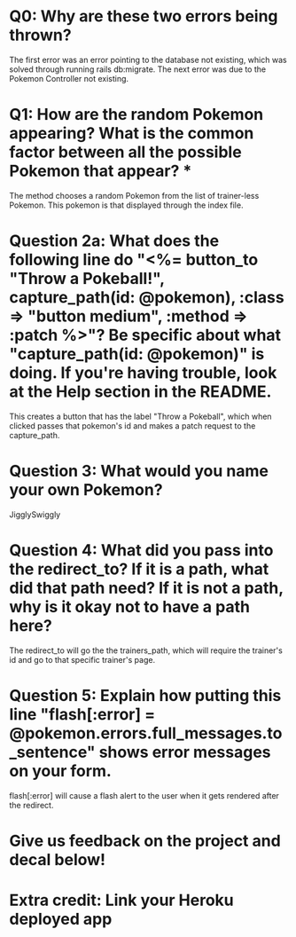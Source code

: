 # Q0: Why are these two errors being thrown?
The first error was an error pointing to the database not existing, which was solved through running rails db:migrate. The next error was due to the Pokemon Controller not existing.
# Q1: How are the random Pokemon appearing? What is the common factor between all the possible Pokemon that appear? *
The method chooses a random Pokemon from the list of trainer-less Pokemon. This pokemon is that displayed through the index file.
# Question 2a: What does the following line do "<%= button_to "Throw a Pokeball!", capture_path(id: @pokemon), :class => "button medium", :method => :patch %>"? Be specific about what "capture_path(id: @pokemon)" is doing. If you're having trouble, look at the Help section in the README.
This creates a button that has the label "Throw a Pokeball", which when clicked passes that pokemon's id and makes a patch request to the capture_path.

# Question 3: What would you name your own Pokemon?
JigglySwiggly

# Question 4: What did you pass into the redirect_to? If it is a path, what did that path need? If it is not a path, why is it okay not to have a path here?
The redirect_to will go the the trainers_path, which will require the trainer's id and go to that specific trainer's page.

# Question 5: Explain how putting this line "flash[:error] = @pokemon.errors.full_messages.to_sentence" shows error messages on your form.
flash[:error] will cause a flash alert to the user when it gets rendered after the redirect.

# Give us feedback on the project and decal below!



# Extra credit: Link your Heroku deployed app
